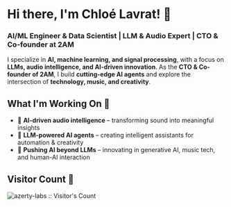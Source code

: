# Hi there, I'm Chloé Lavrat! 👋
### **AI/ML Engineer & Data Scientist | LLM & Audio Expert | CTO & Co-founder at 2AM**  

I specialize in **AI, machine learning, and signal processing**, with a focus on **LLMs, audio intelligence, and AI-driven innovation**. As the **CTO & Co-founder of 2AM**, I build **cutting-edge AI agents** and explore the intersection of **technology, music, and creativity**.  

## What I'm Working On 🔔
- 🎵 **AI-driven audio intelligence** – transforming sound into meaningful insights  
- 🤖 **LLM-powered AI agents** – creating intelligent assistants for automation & creativity
- 🔬 **Pushing AI beyond LLMs** – innovating in generative AI, music tech, and human-AI interaction  

## Visitor Count 👀
<p align="left">
  <img src="https://profile-counter.glitch.me/{azerty-labs}/count.svg" alt="azerty-labs :: Visitor's Count" />
</p>
